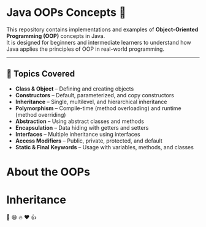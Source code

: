 # Java OOPs Concepts 🚀

This repository contains implementations and examples of **Object-Oriented Programming (OOP)** concepts in Java.  
It is designed for beginners and intermediate learners to understand how Java applies the principles of OOP in real-world programming.

---

## 📖 Topics Covered
- **Class & Object** – Defining and creating objects
- **Constructors** – Default, parameterized, and copy constructors
- **Inheritance** – Single, multilevel, and hierarchical inheritance
- **Polymorphism** – Compile-time (method overloading) and runtime (method overriding)
- **Abstraction** – Using abstract classes and methods
- **Encapsulation** – Data hiding with getters and setters
- **Interfaces** – Multiple inheritance using interfaces
- **Access Modifiers** – Public, private, protected, and default
- **Static & Final Keywords** – Usage with variables, methods, and classes

# About the OOPs
# Inheritance

:rocket:  :smile:  :fire:  :heart:  :thumbsup:


